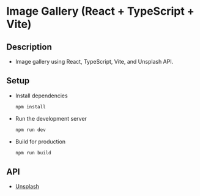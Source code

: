 # Image Gallery (React + TypeScript + Vite)

## Description
- Image gallery using React, TypeScript, Vite, and Unsplash API.

## Setup

- Install dependencies 
   ```bash
   npm install
   ```
- Run the development server
   ```bash
   npm run dev
   ```
- Build for production
   ```bash
   npm run build
   ```

## API

- [Unsplash](https://unsplash.com/developers)
